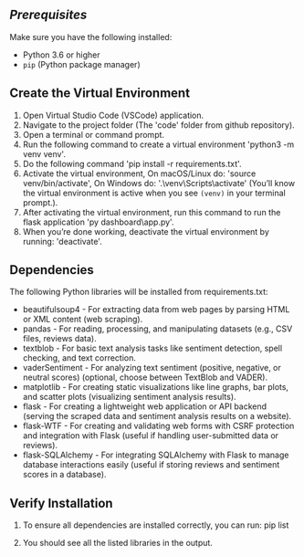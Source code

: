 ## *****Prerequisites*****

Make sure you have the following installed:
- Python 3.6 or higher
- `pip` (Python package manager)

## Create the Virtual Environment

1. Open Virtual Studio Code (VSCode) application.
2. Navigate to the project folder (The 'code' folder from github repository).
3. Open a terminal or command prompt.
4. Run the following command to create a virtual environment 'python3 -m venv venv'.
5. Do the following command 'pip install -r requirements.txt'.
6. Activate the virtual environment, On macOS/Linux do: 'source venv/bin/activate', On Windows do: '.\venv\Scripts\activate' (You’ll know the virtual environment is active when you see `(venv)` in your terminal prompt.).
7. After activating the virtual environment, run this command to run the flask application 'py dashboard\app.py'.
8. When you’re done working, deactivate the virtual environment by running: 'deactivate'.

## Dependencies

The following Python libraries will be installed from requirements.txt:
- beautifulsoup4 - For extracting data from web pages by parsing HTML or XML content (web scraping).
- pandas - For reading, processing, and manipulating datasets (e.g., CSV files, reviews data).
- textblob - For basic text analysis tasks like sentiment detection, spell checking, and text correction.
- vaderSentiment - For analyzing text sentiment (positive, negative, or neutral scores) (optional, choose between TextBlob and VADER).
- matplotlib - For creating static visualizations like line graphs, bar plots, and scatter plots (visualizing sentiment analysis results).
- flask - For creating a lightweight web application or API backend (serving the scraped data and sentiment analysis results on a website).
- flask-WTF - For creating and validating web forms with CSRF protection and integration with Flask (useful if handling user-submitted data or reviews).
- flask-SQLAlchemy - For integrating SQLAlchemy with Flask to manage database interactions easily (useful if storing reviews and sentiment scores in a database).


## Verify Installation
1. To ensure all dependencies are installed correctly, you can run:
pip list

2. You should see all the listed libraries in the output.
